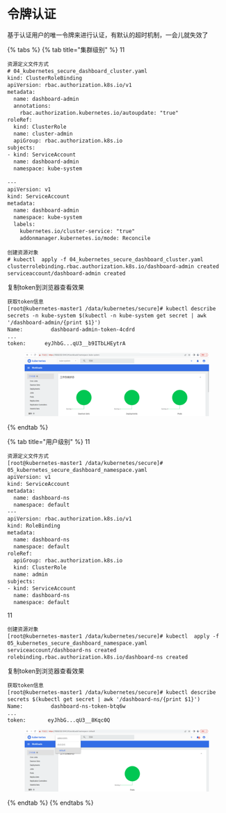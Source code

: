 # 令牌认证

基于认证用户的唯一令牌来进行认证，有默认的超时机制，一会儿就失效了

{% tabs %}
{% tab title="集群级别" %}
11

```
资源定义文件方式 
# 04_kubernetes_secure_dashboard_cluster.yaml
kind: ClusterRoleBinding
apiVersion: rbac.authorization.k8s.io/v1
metadata:
  name: dashboard-admin
  annotations:
    rbac.authorization.kubernetes.io/autoupdate: "true"
roleRef:
  kind: ClusterRole
  name: cluster-admin
  apiGroup: rbac.authorization.k8s.io
subjects:
- kind: ServiceAccount
  name: dashboard-admin
  namespace: kube-system
​
---
apiVersion: v1
kind: ServiceAccount
metadata:
  name: dashboard-admin
  namespace: kube-system
  labels:
    kubernetes.io/cluster-service: "true"
    addonmanager.kubernetes.io/mode: Reconcile
    
创建资源对象
# kubectl  apply -f 04_kubernetes_secure_dashboard_cluster.yaml
clusterrolebinding.rbac.authorization.k8s.io/dashboard-admin created
serviceaccount/dashboard-admin created
```

复制token到浏览器查看效果

```
获取token信息
[root@kubernetes-master1 /data/kubernetes/secure]# kubectl describe secrets -n kube-system $(kubectl -n kube-system get secret | awk '/dashboard-admin/{print $1}')
Name:         dashboard-admin-token-4cdrd
...
token:      eyJhbG...qU3__b9ITbLHEytrA
```

<figure><img src="../../../../.gitbook/assets/image.png" alt=""><figcaption></figcaption></figure>
{% endtab %}

{% tab title="用户级别" %}
11

```
资源定义文件方式 
[root@kubernetes-master1 /data/kubernetes/secure]# 05_kubernetes_secure_dashboard_namespace.yaml
apiVersion: v1
kind: ServiceAccount
metadata:
  name: dashboard-ns
  namespace: default
---
apiVersion: rbac.authorization.k8s.io/v1
kind: RoleBinding
metadata:
  name: dashboard-ns
  namespace: default
roleRef:
  apiGroup: rbac.authorization.k8s.io
  kind: ClusterRole
  name: admin
subjects:
- kind: ServiceAccount
  name: dashboard-ns
  namespace: default
```

11

```
创建资源对象
[root@kubernetes-master1 /data/kubernetes/secure]# kubectl  apply -f 05_kubernetes_secure_dashboard_namespace.yaml serviceaccount/dashboard-ns created
rolebinding.rbac.authorization.k8s.io/dashboard-ns created
```

复制token到浏览器查看效果

```
获取token信息
[root@kubernetes-master1 /data/kubernetes/secure]# kubectl describe secrets $(kubectl get secret | awk '/dashboard-ns/{print $1}')
Name:         dashboard-ns-token-btq6w
...
token:       eyJhbG...qU3__8Kqc0Q
```

<figure><img src="../../../../.gitbook/assets/image (1).png" alt=""><figcaption></figcaption></figure>
{% endtab %}
{% endtabs %}

